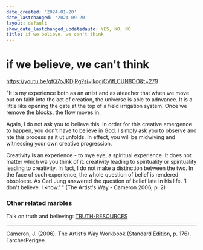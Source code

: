 ```yaml
---
date_created: '2024-01-20'
date_lastchanged: '2024-09-20'
layout: default
show_date_lastchanged_updatedauto: YES, NO, NO
title: if we believe, we can't think
---
```

# if we believe, we can't think

https://youtu.be/qtQ7oJKDjRg?si=jkogiCVifLCUN8OO&t=279

"It is my experience both as an artist and as ateacher that when we move out on faith into the act of creation, the universe is able to adnvance. It is a little like opening the gate at the top of a field irrigation system. Once we remove the blocks, the flow moves in. 

Again, I do not ask you to believe this. In order for this creative emergence to happen, you don't have to believe in God. I simply ask you to observe and nte this process as it ut unfolds. In effect, you will be midwiving and witnessing your own creative progression.

Creativity is an experience - to mye eye, a spiritual experience. It does not matter which wa you think of it: creativity leading to spirituality or spirituality leading to creativity. In fact, I do not make a distinction between the two. In the face of such experience, the whole question of belief is rendered obsoloete. As Carl Jung answered the question of belief late in his life. 'I don't believe. I know.'
" (The Artist's Way - Cameron 2006, p. 2)

### Other related marbles 
Talk on truth and believing: [TRUTH-RESOURCES](TRUTH-RESOURCES.md)

________
Cameron, J. (2006). The Artist’s Way Workbook (Standard Edition, p. 176). TarcherPerigee.
